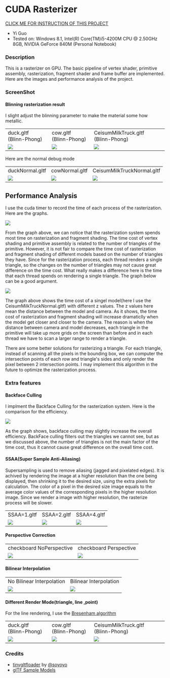 CUDA Rasterizer
===============

[CLICK ME FOR INSTRUCTION OF THIS PROJECT](./INSTRUCTION.md)

* Yi Guo
* Tested on:  Windows 8.1, Intel(R) Core(TM)i5-4200M CPU @ 2.50GHz 8GB, NVIDIA GeForce 840M (Personal Notebook)

### Description
     
This is a rasterizer on GPU. The basic pipeline of vertex shader, primitive assembly, rasterization, fragment shader and frame buffer are implemented. Here are the images and performance analysis of the project.

### ScreenShot

#### Blinning rasterization result

I slight adjust the blinning parameter to make the material some how metallic.
<table class="image">
<tr>
	<td>duck.gltf (Blinn-Phong)</td>
	<td>cow.gltf (Blinn-Phong)</td>
	<td>CeisumMilkTruck.gltf (Blinn-Phong)</td>
</tr>
<tr>
	<td><img src="renders/duck.gif"/></td>
	<td><img src="renders/cow.gif"/></td>
	<td><img src="renders/CesiumMilkTruck.gif"/></td>
</tr>
</table>


Here are the normal debug mode
<table class="image">
<tr>
	<td>duckNormal.gltf </td>
	<td>cowNormal.gltf</td>
	<td>CeisumMilkTruckNormal.gltf</td>
</tr>
<tr>
	<td><img src="renders/duckNormal.gif"/></td>
	<td><img src="renders/cowNormal.gif"/></td>
	<td><img src="renders/CesiumMilkTruckNormal.gif"/></td>
</tr>
</table>

## Performance Analysis

I use the cuda timer to record the time of each process of the rasterization. Here are the graphs.

![](./renders/TimeCost1.png)

From the graph above, we can notice that the rasterization system spends most time on rasterization and fragment shading. The time cost of vertex shading and primitive assembly is related to the number of triangles of the primitive. However, it is not fair to compare the time cost of rasterization and fragment shading of different models based on the number of triangles they have. Since for the rasterization process, each thread renders a single triangle, so the changes on the number of triangles may not cause great difference on the time cost. What really makes a difference here is the time that each thread spends on rendering a single triangle. The graph below can be a good argument.

![](./renders/TimeCost2.png)

The graph above shows the time cost of a singel model(here I use the CeisumMilkTruckNormal.gltf) with different z values. The z values here mean the distance between the model and camera. As it shows, the time cost of rasterization and fragment shading will increase dramaticlly when the model get closer and closer to the camera. The reason is when the distance between camera and model decreases, each triangle in the primitive will take up more grids on the screen than before and in each thread we have to scan a larger range to render a triangle. 

There are some better solutions for rasterizing a triangle. For each triangle, instead of scanning all the pixels in the bounding box, we can computer the intersection points of each row and triangle's sides and only render the pixel between 2 intersection points. I may implement this algorithm in the future to optimize the rasterization process.

### Extra features

#### Backface Culling

I implment the Backface Culling for the rasterization system. Here is the comparison for the efficiency.

![](./renders/BackFace_Culling_Plot.png)

As the graph shows, backface culling may slightly increase the overall efficiency. BackFace culling fliters out the triangles we cannot see, but as we discussed above, the number of triangles is not the main factor of the time cost, thus it cannot cause great difference on the oveall time cost.

#### SSAA(Super Sample Anti-Aliasing)

Supersampling is used to remove aliasing (jagged and pixelated edges). It is achived by rendering the image at a higher resolution than the one being displayed, then shrinking it to the desired size, using the extra pixels for calculation. The color of a pixel in the desired size image equals to the average color values of the corresponding pixels in the higher resolution image. Since we render a image with higher resolution, the rasterize process will be slower.

<table class="image">
<tr>
	<td>SSAA=1.gltf </td>
	<td>SSAA=2.gltf</td>
	<td>SSAA=4.gltf</td>
</tr>
<tr>
	<td><img src="renders/SSAA1.gif"/></td>
	<td><img src="renders/SSAA2.gif"/></td>
	<td><img src="renders/SSAA4.gif"/></td>
</tr>
</table>

#### Perspective Correction

<table class="image">
<tr>
	<td>checkboard NoPerspective</td>
	<td>checkboard Perspective</td>
</tr>
<tr>
	<td><img src="renders/checkboardNoPerspective.gif"/></td>
	<td><img src="renders/checkboardPerspective.gif"/></td>
</tr>
</table>

#### Bilinear Interpolation

<table class="image">
<tr>
	<td>No Bilinear Interpolation</td>
	<td>Bilinear Interpolation</td>
</tr>
<tr>
	<td><img src="renders/Nobilinear.png"/></td>
	<td><img src="renders/Bilinear.png"/></td>
</tr>
</table>

#### Different Render Mode(triangle, line ,point)

For the line rendering, I use the [Bresenham algorithm](https://en.wikipedia.org/wiki/Bresenham%27s_line_algorithm)
<table class="image">
<tr>
	<td>duck.gltf (Blinn-Phong)</td>
	<td>cow.gltf (Blinn-Phong)</td>
	<td>CeisumMilkTruck.gltf (Blinn-Phong)</td>
</tr>
<tr>
	<td><img src="renders/duckDifferentMode.gif"/></td>
	<td><img src="renders/cowDifferentMode.gif"/></td>
	<td><img src="renders/CesiumMilkTruckDifferentMode.gif"/></td>
</tr>
</table>

### Credits

* [tinygltfloader](https://github.com/syoyo/tinygltfloader) by [@soyoyo](https://github.com/syoyo)
* [glTF Sample Models](https://github.com/KhronosGroup/glTF/blob/master/sampleModels/README.md)
